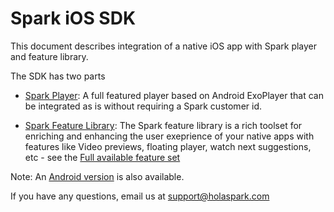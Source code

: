 # Spark iOS SDK

This document describes integration of a native iOS app with Spark player and feature library.

The SDK has two parts

- [Spark Player](https://github.com/hola/spark_ios_sdk/blob/master/spark_player):
  A full featured player based on Android ExoPlayer that can be integrated as is without requiring a Spark customer id.

- [Spark Feature Library](https://github.com/hola/spark_ios_sdk/blob/master/spark_sdk):
The Spark feature library is a rich toolset for enriching and enhancing the user exeprience of your native apps with features like Video previews, floating player, watch next suggestions, etc - see the [Full available feature set](https://holaspark.com) 

Note: An [Android version](https://github.com/hola/spark_android_sdk) is also available.

If you have any questions, email us at support@holaspark.com

